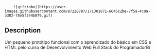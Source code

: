         ![gifzinho](https://user-images.githubusercontent.com/87228787/171301871-6646c2be-7f5a-4c0a-b302-78e5f344b079.gif)

## Description
Um pequeno protótipo funcional com o aprendizado do básico em CSS e HTML pelo curso de Desenvolvimento Web Full Stack do ProgramadorBr
